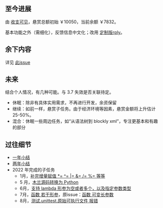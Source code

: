 ## 至今进展

由 [收支可见](收支账本)，悬赏总额初始 ￥10050，当前余额 ￥7832。

基本功能之外（需细化），反馈信息中文化；改用 [定制版rply](https://github.com/nobodxbodon/rply)。

## 余下内容

详见 [此issue](https://gitee.com/MulanRevive/mulan-rework/issues/I1SEU5)

## 未来

结合个人情况，有几种可能。与 3.7 失效是否关联待定。

- 休眠：除非有具体实用需求，不再进行开发，余资保留
- 继续：如前一样，悬赏子任务。由于经济环境等因素，悬赏金额将上升估计25-50%。
- 混合：休眠一些周边任务，如“从语法树到 blockly xml”，专注更基本和有趣的部分

## 过往细节

- [一年小结](https://zhuanlan.zhihu.com/p/345851006)
- [两年小结](https://zhuanlan.zhihu.com/p/458489345)
- 2022 年完成的子任务
  - 1月，[补完增量赋值 *= ^= |= &= /= %= 等等](https://gitee.com/MulanRevive/mulan-rework/issues/I3RQ0B)
  - 5 月，[木兰源码转换为 Python](https://gitee.com/MulanRevive/mulan-rework/issues/I3QIEL)
  - 6月，[支持 lambda 形参为空或者多个，以及指定参数类型](https://gitee.com/MulanRevive/mulan-rework/issues/I3TIKJ)
  - 7月，[函数 若干形参](https://gitee.com/MulanRevive/mulan-rework/issues/I5F7KI)，原issue：[函数 可变长参数](https://gitee.com/MulanRevive/mulan-rework/issues/I5E5PU)
  - 8月，[测试.unittest.原始可执行文件 报错](https://gitee.com/MulanRevive/mulan-rework/issues/I5F7MC)
